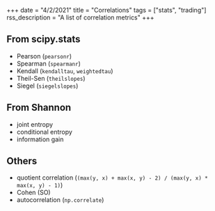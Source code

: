 +++
date = "4/2/2021"
title = "Correlations"
tags = ["stats", "trading"]
rss_description = "A list of correlation metrics"
+++

## From scipy.stats

- Pearson (`pearsonr`)
- Spearman (`spearmanr`)
- Kendall (`kendalltau`, `weightedtau`)
- Theil-Sen (`theilslopes`)
- Siegel (`siegelslopes`)

## From Shannon

- joint entropy
- conditional entropy
- information gain

## Others

- quotient correlation (`(max(y, x) + max(x, y) - 2) / (max(y, x) * max(x, y) - 1)`)
- Cohen (SO)
- autocorrelation (`np.correlate`)
